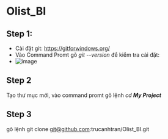 # Olist_BI
## Step 1:
- Cài đặt git: <https://gitforwindows.org/>
- Vào Command Promt gõ *git --version* để kiểm tra cài đặt:
- ![image](https://user-images.githubusercontent.com/60055231/148748557-4c040c30-7cec-442a-9305-85c2013e3f10.png)
## Step 2
Tạo thư mục mới, vào command promt gõ lệnh *cd* ***My Project***
## Step 3
gõ lệnh git clone git@github.com:trucanhtran/Olist_BI.git
